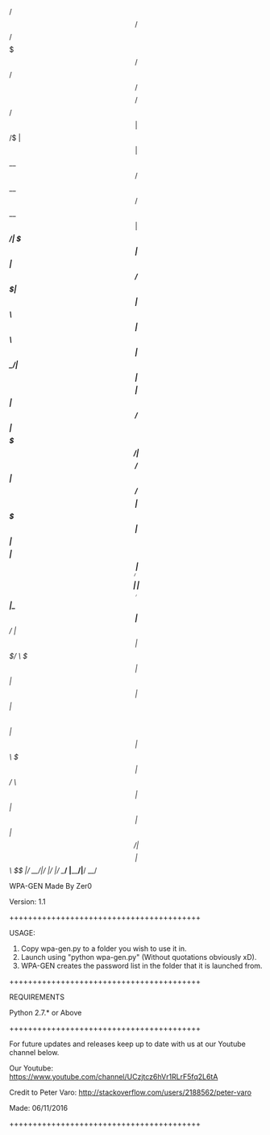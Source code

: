 
 /$$      /$$ /$$$$$$$   /$$$$$$           /$$$$$$  /$$$$$$$$ /$$   /$$
| $$  /$ | $$| $$__  $$ /$$__  $$         /$$__  $$| $$_____/| $$$ | $$
| $$ /$$$| $$| $$  \ $$| $$  \ $$        | $$  \__/| $$      | $$$$| $$
| $$/$$ $$ $$| $$$$$$$/| $$$$$$$$ /$$$$$$| $$ /$$$$| $$$$$   | $$ $$ $$
| $$$$_  $$$$| $$____/ | $$__  $$|______/| $$|_  $$| $$__/   | $$  $$$$
| $$$/ \  $$$| $$      | $$  | $$        | $$  \ $$| $$      | $$\  $$$
| $$/   \  $$| $$      | $$  | $$        |  $$$$$$/| $$$$$$$$| $$ \  $$
|__/     \__/|__/      |__/  |__/         \______/ |________/|__/  \__/
                                         
                                                                       

WPA-GEN Made By Zer0

Version: 1.1

+++++++++++++++++++++++++++++++++++++++++

USAGE:

1) Copy wpa-gen.py to a folder you wish to use it in.
2) Launch using "python wpa-gen.py" (Without quotations obviously xD).
3) WPA-GEN creates the password list in the folder that it is launched from.

+++++++++++++++++++++++++++++++++++++++++

REQUIREMENTS

Python 2.7.* or Above

+++++++++++++++++++++++++++++++++++++++++

For future updates and releases keep up to date with us at our Youtube channel below.

Our Youtube: https://www.youtube.com/channel/UCzjtcz6hVr1RLrF5fq2L6tA

Credit to Peter Varo: http://stackoverflow.com/users/2188562/peter-varo

Made: 06/11/2016

+++++++++++++++++++++++++++++++++++++++++

